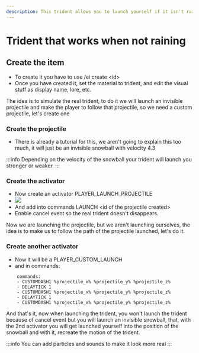 ```yaml
---
description: This trident allows you to launch yourself if it isn't raining
---
```


# Trident that works when not raining

## Create the item

* To create it you have to use /ei create \<id>
* Once you have created it, set the material to trident, and edit the visual stuff as display name, lore, etc.

The idea is to simulate the real trident, to do it we will launch an invisible projectile and make the player to follow that projectile, so we need a custom projectile, let's create one

### Create the projectile

* There is already a tutorial for this, we aren't going to explain this too much, it will just be an invisible snowball with velocity 4.3

:::info
Depending on the velocity of the snowball your trident will launch you stronger or weaker.
:::

### Create the activator

* Now create an activator PLAYER\_LAUNCH\_PROJECTILE
* ![](</img/image (69).png>)
* And add into commands LAUNCH \<id of the projectile created>
* Enable cancel event so the real trident doesn't disappears.

Now we are launching the projectile, but we aren't launching ourselves, the idea is to make us to follow the path of the projectile launched, let's do it.

### Create another activator

* Now it will be a PLAYER\_CUSTOM\_LAUNCH
* and in commands:

```
    commands:
    - CUSTOMDASH1 %projectile_x% %projectile_y% %projectile_z%
    - DELAYTICK 1
    - CUSTOMDASH1 %projectile_x% %projectile_y% %projectile_z%
    - DELAYTICK 1
    - CUSTOMDASH1 %projectile_x% %projectile_y% %projectile_z%
```

And that's it, now when launching the trident, you won't launch the trident because of cancel event but you will launch an invisible snowball, that, with the 2nd activator you will get launched yourself into the position of the snowball and with it, recreate the motion of the trident.

:::info
You can add particles and sounds to make it look more real
:::


